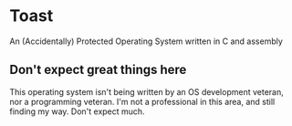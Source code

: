 Toast
=====
An (Accidentally) Protected Operating System written in C and assembly

Don't expect great things here
------------------------------
This operating system isn't being written by an OS development veteran, nor a programming veteran. I'm not a professional in this area, and still finding my way. Don't expect much.
